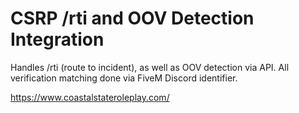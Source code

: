# CSRP /rti and OOV Detection Integration

Handles /rti (route to incident), as well as OOV detection via API. All verification matching done via FiveM Discord identifier.

https://www.coastalstateroleplay.com/
